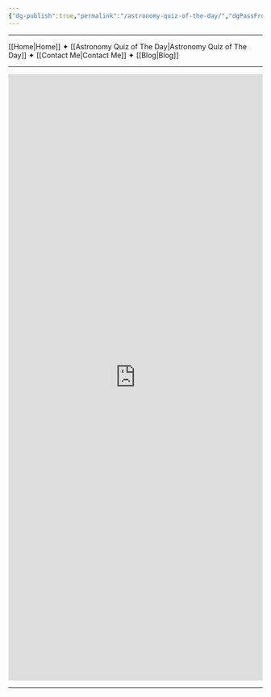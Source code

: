 ```yaml
---
{"dg-publish":true,"permalink":"/astronomy-quiz-of-the-day/","dgPassFrontmatter":true,"noteIcon":"","created":"","updated":""}
---
```


-----

[[Home\|Home]] ✦ [[Astronomy Quiz of The Day\|Astronomy Quiz of The Day]] ✦ [[Contact Me\|Contact Me]] ✦ [[Blog\|Blog]]

-----

<iframe style="border:none;width:100%;" height="1200px" src="https://opnform.com/forms/astronomy-quiz-of-the-day"></iframe>

-----





